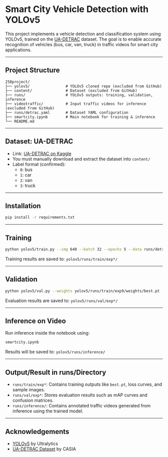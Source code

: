 # Smart City Vehicle Detection with YOLOv5

This project implements a vehicle detection and classification system using YOLOv5, trained on the [UA-DETRAC](https://www.kaggle.com/datasets/dtrnngc/ua-detrac-dataset) dataset. The goal is to enable accurate recognition of vehicles (bus, car, van, truck) in traffic videos for smart city applications.

---

## Project Structure

```
258project/
├── yolov5/                # YOLOv5 cloned repo (excluded from GitHub)
├── content/               # Dataset (excluded from GitHub)
├── runs/                  # YOLOv5 outputs: training, validation, inference
├── videotraffic/          # Input traffic videos for inference (excluded from GitHub)
├── runs/detrac.yaml       # Dataset YAML configuration
├── smartcity.ipynb        # Main notebook for training & inference
└── README.md
```

---

## Dataset: UA-DETRAC

- Link: [UA-DETRAC on Kaggle](https://www.kaggle.com/datasets/dtrnngc/ua-detrac-dataset)
- You must manually download and extract the dataset into `content/`
- Label format (confirmed):
  - `0`: bus
  - `1`: car
  - `2`: van
  - `3`: truck

---

##  Installation

```bash
pip install -r requirements.txt
```

---

##  Training

```bash
python yolov5/train.py --img 640 --batch 32 --epochs 5 --data runs/detrac.yaml --weights yolov5m.pt --device 0 --cache
```

Training results are saved to: `yolov5/runs/train/exp*/`

---

##  Validation

```bash
python yolov5/val.py --weights yolov5/runs/train/exp9/weights/best.pt --data runs/detrac.yaml --img 416
```

Evaluation results are saved to: `yolov5/runs/val/exp*/`

---

##  Inference on Video

Run inference inside the notebook using:

```python
smartcity.ipynb
```

Results will be saved to: `yolov5/runs/inference/`

---



##  Output/Result in runs/Directory

- `runs/train/exp*`: Contains training outputs like `best.pt`, loss curves, and sample images.
- `runs/val/exp*`: Stores evaluation results such as mAP curves and confusion matrices.
- `runs/inference/`: Contains annotated traffic videos generated from inference using the trained model.

---

##  Acknowledgements

- [YOLOv5](https://github.com/ultralytics/yolov5) by Ultralytics
- [UA-DETRAC Dataset](https://detrac-db.rit.albany.edu/) by CASIA
